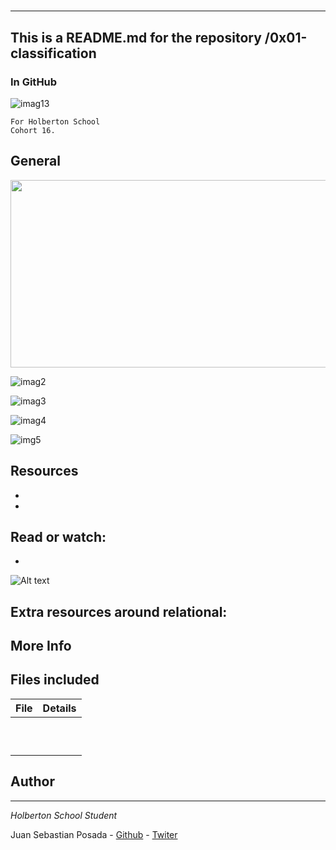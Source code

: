 # 
*** 
## This is a README.md for the repository /0x01-classification
### In GitHub []()

![imag13]()

```
For Holberton School
Cohort 16.
```
## General
<a href="grap"><img src=""  height="300" width="600" ></a>


![imag2]()

![imag3]()


![imag4]()


![img5]()


## Resources

*
*

## Read or watch:

*

![Alt text]()

## Extra resources around relational:

## More Info

## Files included

| File                 | Details                                    |
|--------------------- | ------------------------------------------ |
| []() |	       |
| []() |	       |
| []() |	       |
| []() |	       |
| []() |	       |
| []() |	       |
| []() |	       |
| []() |	       |
| []() |	       |
| []() |	       |


## Author
***
*Holberton School Student*

Juan Sebastian Posada  - [Github](https://github.com/Juansepo13) - [Twiter](https://twitter.com/@JuanSeb35904130)